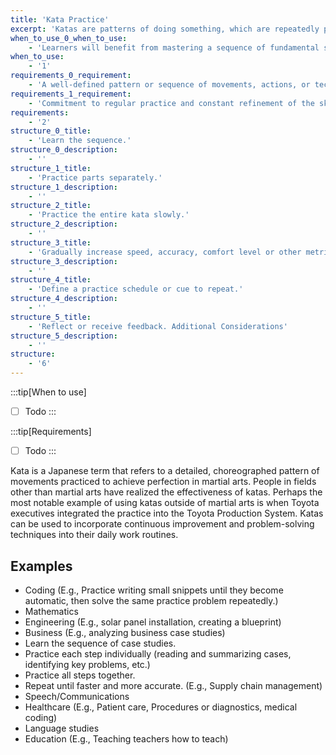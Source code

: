 ```yaml
---
title: 'Kata Practice'
excerpt: 'Katas are patterns of doing something, which are repeatedly practiced to perfect the form of an action. An example of this is a Plan-Do-Check-Act cycle in project management.'
when_to_use_0_when_to_use:
    - 'Learners will benefit from mastering a sequence of fundamental skills.'
when_to_use:
    - '1'
requirements_0_requirement:
    - 'A well-defined pattern or sequence of movements, actions, or techniques to be practiced.'
requirements_1_requirement:
    - 'Commitment to regular practice and constant refinement of the skill or technique.'
requirements:
    - '2'
structure_0_title:
    - 'Learn the sequence.'
structure_0_description:
    - ''
structure_1_title:
    - 'Practice parts separately.'
structure_1_description:
    - ''
structure_2_title:
    - 'Practice the entire kata slowly.'
structure_2_description:
    - ''
structure_3_title:
    - 'Gradually increase speed, accuracy, comfort level or other metric.'
structure_3_description:
    - ''
structure_4_title:
    - 'Define a practice schedule or cue to repeat.'
structure_4_description:
    - ''
structure_5_title:
    - 'Reflect or receive feedback. Additional Considerations'
structure_5_description:
    - ''
structure:
    - '6'
---
```


:::tip[When to use]

- [ ] Todo
:::

:::tip[Requirements]

- [ ] Todo
:::

Kata is a Japanese term that refers to a detailed, choreographed pattern of movements practiced to achieve perfection in martial arts. People in fields other than martial arts have realized the effectiveness of katas. Perhaps the most notable example of using katas outside of martial arts is when Toyota executives integrated the practice into the Toyota Production System. Katas can be used to incorporate continuous improvement and problem-solving techniques into their daily work routines.

## Examples
- Coding (E.g., Practice writing small snippets until they become automatic, then solve the same practice problem repeatedly.)
- Mathematics
- Engineering (E.g., solar panel installation, creating a blueprint)
- Business (E.g., analyzing business case studies)
- Learn the sequence of case studies.
- Practice each step individually (reading and summarizing cases, identifying key problems, etc.)
- Practice all steps together.
- Repeat until faster and more accurate. (E.g., Supply chain management)
- Speech/Communications
- Healthcare (E.g., Patient care, Procedures or diagnostics, medical coding)
- Language studies
- Education (E.g., Teaching teachers how to teach)